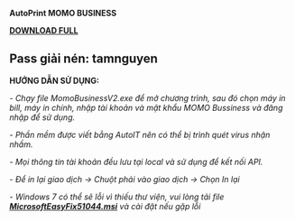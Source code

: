 **AutoPrint MOMO BUSINESS** 

[**DOWNLOAD FULL**](https://github.com/chinhanh09/PRINT-MOMO-BUSINESS/raw/main/PRINT%20MOMO%20BUSSINESS.rar)

Pass giải nén: tamnguyen
-----------------------------------------------------------
**HƯỚNG DẪN SỬ DỤNG:**

_- Chạy file MomoBusinessV2.exe để mở chương trình, sau đó chọn máy in bill, máy in chính, nhập tài khoản và mật khẩu MOMO Bussiness và đăng nhập để sử dụng._

_- Phần mềm được viết bẳng AutoIT nên có thể bị trình quét virus nhận nhầm._

_- Mọi thông tin tài khoản đều lưu tại local và sử dụng để kết nối API._

_- Để in lại giao dịch -> Chuột phải vào giao dịch -> Chọn In lại_

_- Windows 7 có thể sẽ lỗi vì thiếu thư viện, vui lòng tải file [**MicrosoftEasyFix51044.msi**](https://github.com/chinhanh09/PRINT-MOMO-BUSINESS/raw/main/MicrosoftEasyFix51044.msi) và cài đặt nếu gặp lỗi_

